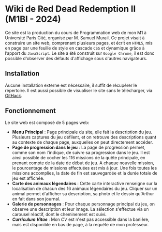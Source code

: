 # Wiki de Red Dead Redemption II (M1BI - 2024)
Ce site est la production du cours de Programmation web de mon M1 à Université Paris Cité, organisé par M. Samuel Murail. Ce projet visait à construire un site web, comprenant plusieurs pages, et écrit en
`HTML5`, mis en page par une feuille de style en cascade `CSS` et dynamique grâce à l’apport du `JavaScript`. Le site a été construit sur `Google Chrome`, il est donc possible d'observer des défauts d'affichage sous d'autres navigateurs.

## Installation

Aucune installation externe est nécessaire, il suffit de récupérer le répertoire. Il est aussi possible de visualiser le site sans le télécharger, via [GitHack](https://raw.githack.com/gloriabenoit/Projet-Site-Web/main/MainMenu.html).

## Fonctionnement

Le site web est composé de 5 pages web:
- **Menu Principal** : Page principale du site, elle fait la description du jeu. Plusieurs captures du jeu défilent, et on retrouve des descriptions quant au contexte de chaque page, auxquelles on peut directement accéder.
- **Page de progression dans le jeu** : La page de progression permet, comme son nom l'indique, de suivre sa progression dans le jeu. Il est ainsi possible de cocher les 116 missions de la quête principale, en prenant compte de la date de début de jeu. A chaque nouvelle mission, le pourcentage de missions effectuées est mis à jour. Une fois toutes les missions accomplies, la date de fin est sauvegardée et la durée totale de jeu est affichée.
- **Carte des animaux légendaires** : Cette carte interactive renseigne sur la localisation de chacun des 16 animaux légendaires du jeu. Cliquer sur un animal permet d'afficher sa description, sa photo et le dessin qu'Arthur en fait dans son journal. 
- **Galerie de personnages** : Pour chaque personnage principal du jeu, on observe une description et leur image. La sélection s'effectue via un carousel réactif, dont le cheminement est suivi. 
- ***Curriculum Vitae*** : Mon *CV* est n'est pas accessible dans la banière, mais est disponible en bas de page, à la requête de mon professeur. 
